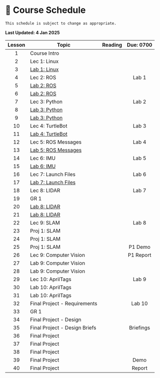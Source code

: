 # 📆 Course Schedule

```{note} 
This schedule is subject to change as appropriate.
```

**Last Updated: 4 Jan 2025**

| Lesson |                Topic                      |   Reading         | Due: 0700    |
|:------:|-------------------------------------------   |:-----------------:|:------------:|
| 1      | Course Intro                                 |                   |              |
| 2      | Lec 1: Linux                                 |                   |              |
| 3      | [Lab 1: Linux](Labs/Lab1_Linux.md)           |                   |              |
| 4      | Lec 2: ROS                                   |                   | Lab 1        |
| 5      | [Lab 2: ROS](Labs/Lab2_ROS.md)               |                   |              |
| 6      | [Lab 2: ROS](Labs/Lab2_ROS.md)               |                   |              |
| 7      | Lec 3: Python                                |                   | Lab 2        |
| 8      | [Lab 3: Python](Labs/Lab3_Python.md)         |                   |              |
| 9      | [Lab 3: Python](Labs/Lab3_Python.md)         |                   |              |
| 10     | Lec 4: TurtleBot                             |                   | Lab 3        |
| 11     | [Lab 4: TurtleBot](Labs/Lab4_Gamepad.md)     |                   |              |
| 12     | Lec 5: ROS Messages                          |                   | Lab 4        |
| 13     | [Lab 5: ROS Messages](Labs/Lab5_Messages.md) |                   |              |
| 14     | Lec 6: IMU                                   |                   | Lab 5        |
| 15     | [Lab 6: IMU](Labs/Lab6_IMU.md)               |                   |              |
| 16     | Lec 7: Launch Files                          |                   | Lab 6        |
| 17     | [Lab 7: Launch Files](Labs/Lab7_LaunchFile.md)|                  |              |
| 18     | Lec 8: LIDAR                                 |                   | Lab 7        |
| 19     | GR 1                                         |                   |              |
| 20     | [Lab 8: LIDAR](Labs/Lab8_LIDAR.md)           |                   |              |
| 21     | [Lab 8: LIDAR](Labs/Lab8_LIDAR.md)           |                   |              |
| 22     | Lec 9: SLAM                                  |                   | Lab 8        |
| 23     | Proj 1: SLAM                                 |                   |              |
| 24     | Proj 1: SLAM                                 |                   |              |
| 25     | Proj 1: SLAM                                 |                   | P1 Demo      |
| 26     | Lec 9: Computer Vision                       |                   | P1 Report    |
| 27     | Lab 9: Computer Vision                       |                   |              |
| 28     | Lab 9: Computer Vision                       |                   |              |
| 29     | Lec 10: AprilTags                            |                   | Lab 9        |
| 30     | Lab 10: AprilTags                            |                   |              |
| 31     | Lab 10: AprilTags                            |                   |              | 
| 32     | Final Project - Requirements                 |                   | Lab 10       |
| 33     | GR 1                                         |                   |              |
| 34     | Final Project - Design                       |                   |              |
| 35     | Final Project - Design Briefs                |                   | Briefings    |
| 36     | Final Project                                |                   |              |
| 37     | Final Project                                |                   |              |
| 38     | Final Project                                |                   |              |
| 39     | Final Project                                |                   | Demo         |
| 40     | Final Project                                |                   | Report       |